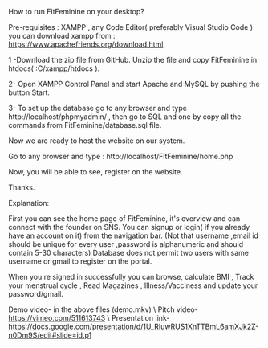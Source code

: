 How to run FitFeminine on your desktop?

Pre-requisites : XAMPP , any Code Editor( preferably Visual Studio Code )
you can download xampp from : https://www.apachefriends.org/download.html

1 -Download the zip file from GitHub.
	Unzip the file and copy FitFeminine in htdocs( :C/xampp/htdocs ).

2- Open XAMPP Control Panel and start Apache and MySQL by pushing the button Start.

3- To set up the database go to any browser and type  http://localhost/phpmyadmin/ , then go to SQL and one by
	copy all the commands from FitFeminine/database.sql file.

Now we are ready to host the website on our system.

Go to any browser and type :
http://localhost/FitFeminine/home.php

Now, you will be able to see, register on the website.

Thanks.




Explanation:


First you can see the home page of FitFeminine, it's overview and can connect with the founder on SNS.
You can signup or login( if you already have an account on it) from the navigation bar.
(Not that username ,email id should be unique for every user ,password is alphanumeric and should contain 5-30 characters)
Database does not permit two users with same username or gmail to register on the portal.

When you re signed in successfully you can browse, calculate BMI , Track your menstrual cycle , Read Magazines , 
Illness/Vacciness and update your password/gmail.

Demo video- in the above files (demo.mkv) \\
Pitch video- https://vimeo.com/511613743 \\
Presentation link- https://docs.google.com/presentation/d/1U_RIuwRUS1XnTTBmL6amXJk2Z-n0Dm9S/edit#slide=id.p1
